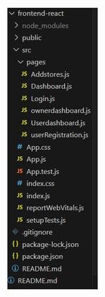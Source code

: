![Frontend Screenshot](https://github.com/ganesh9912/ratings-app/blob/d1b9a90455100181ca8cd1014888a2382da5d0ab/projectimages/frontend.jpg?raw=true)
